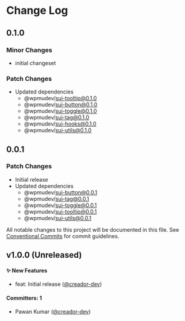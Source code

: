 # Change Log

## 0.1.0

### Minor Changes

- initial changeset

### Patch Changes

- Updated dependencies
  - @wpmudev/sui-tooltip@0.1.0
  - @wpmudev/sui-button@0.1.0
  - @wpmudev/sui-toggle@0.1.0
  - @wpmudev/sui-tag@0.1.0
  - @wpmudev/sui-hooks@0.1.0
  - @wpmudev/sui-utils@0.1.0

## 0.0.1

### Patch Changes

- Initial release
- Updated dependencies
  - @wpmudev/sui-button@0.0.1
  - @wpmudev/sui-tag@0.0.1
  - @wpmudev/sui-toggle@0.0.1
  - @wpmudev/sui-tooltip@0.0.1
  - @wpmudev/sui-utils@0.0.1

All notable changes to this project will be documented in this file. See
[Conventional Commits](https://conventionalcommits.org/) for commit guidelines.

## v1.0.0 (Unreleased)

#### ✨ New Features

- feat: Initial release ([@creador-dev](https://github.com/creador-dev))

#### Committers: 1

- Pawan Kumar ([@creador-dev](https://github.com/creador-dev))
